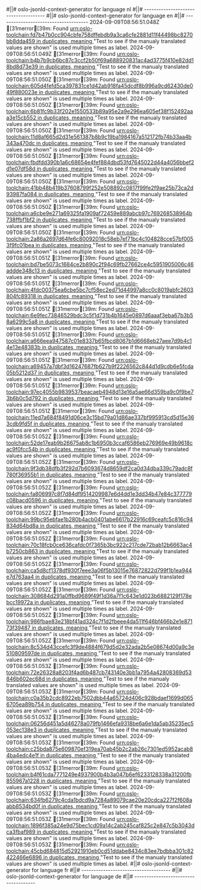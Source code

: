 #||# oslo-jsonld-context-generator for language nl
#||# -------------------------------------
#||# oslo-jsonld-context-generator for language en
#||# -------------------------------------
2024-09-09T08:56:51.048Z [31merror[39m: Found [urn:oslo-toolchain:fd7b47b0cc904cbfe758dffebdb9a3ca6cfe2881d11f44498bc8270bb8dda459 in duplicates, meaning ](report4/doc/applicatieprofiel/kindfiche/ontwerpstandaard/2024-06-03/all-kindfiche-ap.jsonld#L0)"Test to see if the manualy translated values are shown" is used multiple times as label.
2024-09-09T08:56:51.049Z [31merror[39m: Found [urn:oslo-toolchain:b4b7b9cb6bc87c3ccf2b50f69a688920831ac4ad3775f410e82dd18bd8d73e39 in duplicates, meaning ](report4/doc/applicatieprofiel/kindfiche/ontwerpstandaard/2024-06-03/all-kindfiche-ap.jsonld#L0)"Test to see if the manualy translated values are shown" is used multiple times as label.
2024-09-09T08:56:51.050Z [31merror[39m: Found [urn:oslo-toolchain:605d4fefd5ca397831ce1d42ab918fa45dcdf8b996a9cd62430de049f880023e in duplicates, meaning ](report4/doc/applicatieprofiel/kindfiche/ontwerpstandaard/2024-06-03/all-kindfiche-ap.jsonld#L0)"Test to see if the manualy translated values are shown" is used multiple times as label.
2024-09-09T08:56:51.050Z [31merror[39m: Found [urn:oslo-toolchain:6b81fc9b33f202e1550533b89a95e2a9e296ea605ef38f152492aaa3e15cb552 in duplicates, meaning ](report4/doc/applicatieprofiel/kindfiche/ontwerpstandaard/2024-06-03/all-kindfiche-ap.jsonld#L0)"Test to see if the manualy translated values are shown" is used multiple times as label.
2024-09-09T08:56:51.050Z [31merror[39m: Found [urn:oslo-toolchain:11d8af665d2d31e561387b8b9c19ba1984167a512172fb74b33aa4b343a470dc in duplicates, meaning ](report4/doc/applicatieprofiel/kindfiche/ontwerpstandaard/2024-06-03/all-kindfiche-ap.jsonld#L0)"Test to see if the manualy translated values are shown" is used multiple times as label.
2024-09-09T08:56:51.050Z [31merror[39m: Found [urn:oslo-toolchain:fbdfdd390b1a6c68654e4fef884dbd53fd7645022d44a4056bbef2d1e07df58d in duplicates, meaning ](report4/doc/applicatieprofiel/kindfiche/ontwerpstandaard/2024-06-03/all-kindfiche-ap.jsonld#L0)"Test to see if the manualy translated values are shown" is used multiple times as label.
2024-09-09T08:56:51.050Z [31merror[39m: Found [urn:oslo-toolchain:41bb48b419b37608799f252e508892c0817f99fe2f9ae25b73ca2d93987fa084 in duplicates, meaning ](report4/doc/applicatieprofiel/kindfiche/ontwerpstandaard/2024-06-03/all-kindfiche-ap.jsonld#L0)"Test to see if the manualy translated values are shown" is used multiple times as label.
2024-09-09T08:56:51.050Z [31merror[39m: Found [urn:oslo-toolchain:a6cbe9e271a69325fa1909af72459e889abcb97c769268538964b738ffbf1bf2 in duplicates, meaning ](report4/doc/applicatieprofiel/kindfiche/ontwerpstandaard/2024-06-03/all-kindfiche-ap.jsonld#L0)"Test to see if the manualy translated values are shown" is used multiple times as label.
2024-09-09T08:56:51.050Z [31merror[39m: Found [urn:oslo-toolchain:2a86a2697d64fe6c80092018c58eb7ef71bc4c104828cce57bf0053f9fc01bea in duplicates, meaning ](report4/doc/applicatieprofiel/kindfiche/ontwerpstandaard/2024-06-03/all-kindfiche-ap.jsonld#L0)"Test to see if the manualy translated values are shown" is used multiple times as label.
2024-09-09T08:56:51.051Z [31merror[39m: Found [urn:oslo-toolchain:bd7be5073c1684ce2b890c2f94c69fb27662ce4c5951905006c46addde348c13 in duplicates, meaning ](report4/doc/applicatieprofiel/kindfiche/ontwerpstandaard/2024-06-03/all-kindfiche-ap.jsonld#L0)"Test to see if the manualy translated values are shown" is used multiple times as label.
2024-09-09T08:56:51.051Z [31merror[39m: Found [urn:oslo-toolchain:4fdc00375ea6cbe5bc7cf58ec2ed71d44997a8cc0c8019abfc2603804fc89318 in duplicates, meaning ](report4/doc/applicatieprofiel/kindfiche/ontwerpstandaard/2024-06-03/all-kindfiche-ap.jsonld#L0)"Test to see if the manualy translated values are shown" is used multiple times as label.
2024-09-09T08:56:51.051Z [31merror[39m: Found [urn:oslo-toolchain:6e9fec73846529bdc3c5f1d731b4b1645e0897d6aaaf3eba67b3b58a6299c5a8 in duplicates, meaning ](report4/doc/applicatieprofiel/kindfiche/ontwerpstandaard/2024-06-03/all-kindfiche-ap.jsonld#L0)"Test to see if the manualy translated values are shown" is used multiple times as label.
2024-09-09T08:56:51.051Z [31merror[39m: Found [urn:oslo-toolchain:a666eea947587c01e8337b65fbcd8067b1d6668eb27aee7d9b4c14e13e48383b in duplicates, meaning ](report4/doc/applicatieprofiel/kindfiche/ontwerpstandaard/2024-06-03/all-kindfiche-ap.jsonld#L0)"Test to see if the manualy translated values are shown" is used multiple times as label.
2024-09-09T08:56:51.051Z [31merror[39m: Found [urn:oslo-toolchain:a69457a7dbf3d16247687fb627b9f2226562c844d1d9cdb6e5fcda05b5212d37 in duplicates, meaning ](report4/doc/applicatieprofiel/kindfiche/ontwerpstandaard/2024-06-03/all-kindfiche-ap.jsonld#L0)"Test to see if the manualy translated values are shown" is used multiple times as label.
2024-09-09T08:56:51.051Z [31merror[39m: Found [urn:oslo-toolchain:97ec4055b9839537beacaeb4948d13e16a5ae66d359ba9c0f9be73b6b0c5d792 in duplicates, meaning ](report4/doc/applicatieprofiel/kindfiche/ontwerpstandaard/2024-06-03/all-kindfiche-ap.jsonld#L0)"Test to see if the manualy translated values are shown" is used multiple times as label.
2024-09-09T08:56:51.051Z [31merror[39m: Found [urn:oslo-toolchain:11ed7a684f8491d06ce3c15bd79a01d86ae337bf995913cd5d15e363cdb9fd5f in duplicates, meaning ](report4/doc/applicatieprofiel/kindfiche/ontwerpstandaard/2024-06-03/all-kindfiche-ap.jsonld#L0)"Test to see if the manualy translated values are shown" is used multiple times as label.
2024-09-09T08:56:51.052Z [31merror[39m: Found [urn:oslo-toolchain:52de17eab9b26675ab8c1b6950b3ccaf6586eb276969e49b9618cac9f0fcc54b in duplicates, meaning ](report4/doc/applicatieprofiel/kindfiche/ontwerpstandaard/2024-06-03/all-kindfiche-ap.jsonld#L0)"Test to see if the manualy translated values are shown" is used multiple times as label.
2024-09-09T08:56:51.052Z [31merror[39m: Found [urn:oslo-toolchain:9f3db38dfb3f292d7b6093674d8659df2ca0d34dba339c79adc8f780f36955b1 in duplicates, meaning ](report4/doc/applicatieprofiel/kindfiche/ontwerpstandaard/2024-06-03/all-kindfiche-ap.jsonld#L0)"Test to see if the manualy translated values are shown" is used multiple times as label.
2024-09-09T08:56:51.052Z [31merror[39m: Found [urn:oslo-toolchain:fa806997c8f7d84df9514209987e6d4dd1e3dd34b47e84c377779c08bacd0596 in duplicates, meaning ](report4/doc/applicatieprofiel/kindfiche/ontwerpstandaard/2024-06-03/all-kindfiche-ap.jsonld#L0)"Test to see if the manualy translated values are shown" is used multiple times as label.
2024-09-09T08:56:51.052Z [31merror[39m: Found [urn:oslo-toolchain:99bc95ebfae1b280b4acb0401abe6617b22916c69ceafc5c816c94834d64bd8a in duplicates, meaning ](report4/doc/applicatieprofiel/kindfiche/ontwerpstandaard/2024-06-03/all-kindfiche-ap.jsonld#L0)"Test to see if the manualy translated values are shown" is used multiple times as label.
2024-09-09T08:56:51.052Z [31merror[39m: Found [urn:oslo-toolchain:70c18fcb0ce636cafdc0f7365b3bc922c217cde72bab12b6663ac4b7250cb863 in duplicates, meaning ](report4/doc/applicatieprofiel/kindfiche/ontwerpstandaard/2024-06-03/all-kindfiche-ap.jsonld#L0)"Test to see if the manualy translated values are shown" is used multiple times as label.
2024-09-09T08:56:51.052Z [31merror[39m: Found [urn:oslo-toolchain:ca5d8cf1378df930f7eee3a06f5b13015e76872822d799f1b1ea944e7d763aa4 in duplicates, meaning ](report4/doc/applicatieprofiel/kindfiche/ontwerpstandaard/2024-06-03/all-kindfiche-ap.jsonld#L0)"Test to see if the manualy translated values are shown" is used multiple times as label.
2024-09-09T08:56:51.052Z [31merror[39m: Found [urn:oslo-toolchain:308684d291a0ffbd9689f49f1d36a7f1c643e1d023b6882129f178ebcc19972a in duplicates, meaning ](report4/doc/applicatieprofiel/kindfiche/ontwerpstandaard/2024-06-03/all-kindfiche-ap.jsonld#L0)"Test to see if the manualy translated values are shown" is used multiple times as label.
2024-09-09T08:56:51.052Z [31merror[39m: Found [urn:oslo-toolchain:986fbae83e218bf41ad324c7f1d2fbeee4da511f646bf466b2e1e87173f39487 in duplicates, meaning ](report4/doc/applicatieprofiel/kindfiche/ontwerpstandaard/2024-06-03/all-kindfiche-ap.jsonld#L0)"Test to see if the manualy translated values are shown" is used multiple times as label.
2024-09-09T08:56:51.052Z [31merror[39m: Found [urn:oslo-toolchain:8c534d43ccefc3f9de4884f679d5d2e32ada2b5e08674d00a9c3e510809597de in duplicates, meaning ](report4/doc/applicatieprofiel/kindfiche/ontwerpstandaard/2024-06-03/all-kindfiche-ap.jsonld#L0)"Test to see if the manualy translated values are shown" is used multiple times as label.
2024-09-09T08:56:51.053Z [31merror[39m: Found [urn:oslo-toolchain:72e26328a8203f4ad6b487cb743140e3bb1a7954a42808369d53846b602ec68d in duplicates, meaning ](report4/doc/applicatieprofiel/kindfiche/ontwerpstandaard/2024-06-03/all-kindfiche-ap.jsonld#L0)"Test to see if the manualy translated values are shown" is used multiple times as label.
2024-09-09T08:56:51.053Z [31merror[39m: Found [urn:oslo-toolchain:c0a35b2cdc8922eb7502dbb44a65724d406c928bdaef1699d0656705ea89b754 in duplicates, meaning ](report4/doc/applicatieprofiel/kindfiche/ontwerpstandaard/2024-06-03/all-kindfiche-ap.jsonld#L0)"Test to see if the manualy translated values are shown" is used multiple times as label.
2024-09-09T08:56:51.053Z [31merror[39m: Found [urn:oslo-toolchain:06256d451a5d46278a079fb1466efa9318be6a6e1da5ab35235ec5053ec138e3 in duplicates, meaning ](report4/doc/applicatieprofiel/kindfiche/ontwerpstandaard/2024-06-03/all-kindfiche-ap.jsonld#L0)"Test to see if the manualy translated values are shown" is used multiple times as label.
2024-09-09T08:56:51.053Z [31merror[39m: Found [urn:oslo-toolchain:c25bda875e609870ef319ea70ab45b2c2ab26c7301ed5952acab84ba4edc4e1f in duplicates, meaning ](report4/doc/applicatieprofiel/kindfiche/ontwerpstandaard/2024-06-03/all-kindfiche-ap.jsonld#L0)"Test to see if the manualy translated values are shown" is used multiple times as label.
2024-09-09T08:56:51.053Z [31merror[39m: Found [urn:oslo-toolchain:b4f61cda7771249e4937900b4b3a047b6ef6233128338a31200fb855967a1228 in duplicates, meaning ](report4/doc/applicatieprofiel/kindfiche/ontwerpstandaard/2024-06-03/all-kindfiche-ap.jsonld#L0)"Test to see if the manualy translated values are shown" is used multiple times as label.
2024-09-09T08:56:51.053Z [31merror[39m: Found [urn:oslo-toolchain:634fb6279c4cda1bdcd9a7284a89079cae20e20cdca227f2f608aabb8534bd0f in duplicates, meaning ](report4/doc/applicatieprofiel/kindfiche/ontwerpstandaard/2024-06-03/all-kindfiche-ap.jsonld#L0)"Test to see if the manualy translated values are shown" is used multiple times as label.
2024-09-09T08:56:51.053Z [31merror[39m: Found [urn:oslo-toolchain:1896f385a24e9d75bec1cd09a14c2ab245caf825c2e847c5b3043dca3fbaf989 in duplicates, meaning ](report4/doc/applicatieprofiel/kindfiche/ontwerpstandaard/2024-06-03/all-kindfiche-ap.jsonld#L0)"Test to see if the manualy translated values are shown" is used multiple times as label.
2024-09-09T08:56:51.053Z [31merror[39m: Found [urn:oslo-toolchain:45cbd684815d52921910eb0cd51ddabe8434c83ee7bdbba301c82422466e6896 in duplicates, meaning ](report4/doc/applicatieprofiel/kindfiche/ontwerpstandaard/2024-06-03/all-kindfiche-ap.jsonld#L0)"Test to see if the manualy translated values are shown" is used multiple times as label.
#||# oslo-jsonld-context-generator for language fr
#||# -------------------------------------
#||# oslo-jsonld-context-generator for language de
#||# -------------------------------------
